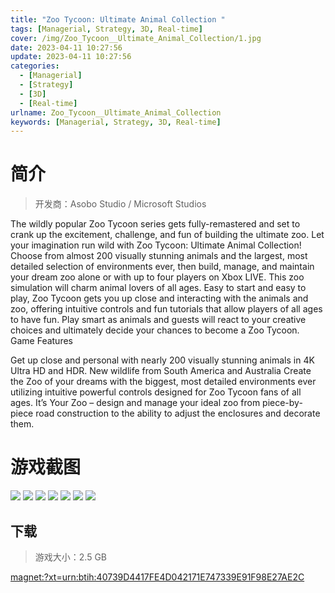 ```yaml
---
title: "Zoo Tycoon: Ultimate Animal Collection "
tags: [Managerial, Strategy, 3D, Real-time]
cover: /img/Zoo_Tycoon__Ultimate_Animal_Collection/1.jpg
date: 2023-04-11 10:27:56
update: 2023-04-11 10:27:56
categories: 
  - [Managerial]
  - [Strategy]
  - [3D]
  - [Real-time]
urlname: Zoo_Tycoon__Ultimate_Animal_Collection
keywords: [Managerial, Strategy, 3D, Real-time]
---
```

# 简介

> 开发商：Asobo Studio / Microsoft Studios

The wildly popular Zoo Tycoon series gets fully-remastered and set to crank up the excitement, challenge, and fun of building the ultimate zoo. Let your imagination run wild with Zoo Tycoon: Ultimate Animal Collection! Choose from almost 200 visually stunning animals and the largest, most detailed selection of environments ever, then build, manage, and maintain your dream zoo alone or with up to four players on Xbox LIVE. This zoo simulation will charm animal lovers of all ages.
Easy to start and easy to play, Zoo Tycoon gets you up close and interacting with the animals and zoo, offering intuitive controls and fun tutorials that allow players of all ages to have fun. Play smart as animals and guests will react to your creative choices and ultimately decide your chances to become a Zoo Tycoon.
Game Features

Get up close and personal with nearly 200 visually stunning animals in 4K Ultra HD and HDR.
New wildlife from South America and Australia
Create the Zoo of your dreams with the biggest, most detailed environments ever utilizing intuitive powerful controls designed for Zoo Tycoon fans of all ages.
It’s Your Zoo – design and manage your ideal zoo from piece-by-piece road construction to the ability to adjust the enclosures and decorate them.

# 游戏截图

![](/img/Zoo_Tycoon__Ultimate_Animal_Collection/2.jpg)
![](/img/Zoo_Tycoon__Ultimate_Animal_Collection/3.jpg)
![](/img/Zoo_Tycoon__Ultimate_Animal_Collection/4.jpg)
![](/img/Zoo_Tycoon__Ultimate_Animal_Collection/5.jpg)
![](/img/Zoo_Tycoon__Ultimate_Animal_Collection/6.jpg)
![](/img/Zoo_Tycoon__Ultimate_Animal_Collection/7.jpg)
![](/img/Zoo_Tycoon__Ultimate_Animal_Collection/8.png)


## 下载

> 游戏大小：2.5 GB

[magnet:?xt=urn:btih:40739D4417FE4D042171E747339E91F98E27AE2C](magnet:?xt=urn:btih:40739D4417FE4D042171E747339E91F98E27AE2C)